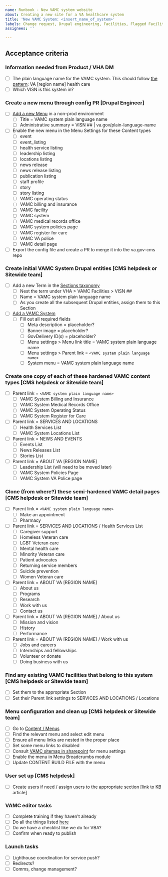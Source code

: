 ```yaml
---
name: Runbook - New VAMC system website
about: Creating a new site for a VA healthcare system
title: 'New VAMC System: <insert_name_of_system>'
labels: Change request, Drupal engineering, Facilities, Flagged Facilities, User support, VAMC, sitewide
assignees: ''

---
```


## Acceptance criteria

### Information needed from Product / VHA DM
- [ ] The plain language name for the VAMC system. This should follow [the pattern](https://github.com/department-of-veterans-affairs/va.gov-team/tree/master/products/facilities/naming-schema): VA [region name] health care
- [ ] Which VISN is this system in?

### Create a new menu through config PR [Drupal Engineer]
- [ ] [Add a new Menu](https://staging.cms.va.gov/admin/structure/menu/add) in a non-prod environment
   - [ ] Title = VAMC system plain language name
   - [ ] Administrative summary = VISN ## | va.gov/plain-language-name
- [ ] Enable the new menu in the Menu Settings for these Content types
   - [ ] event
   - [ ] event_listing
   - [ ] health service listing
   - [ ] leadership listing
   - [ ] locations listing
   - [ ] news release
   - [ ] news release listing
   - [ ] publication listing
   - [ ] staff profile
   - [ ] story
   - [ ] story listing
   - [ ] VAMC operating status
   - [ ] VAMC billing and insurance
   - [ ] VAMC facility
   - [ ] VAMC system
   - [ ] VAMC medical records office
   - [ ] VAMC system policies page
   - [ ] VAMC register for care
   - [ ] VAMC VA police
   - [ ] VAMC detail page
- [ ] Export the config file and create a PR to merge it into the va.gov-cms repo

### Create initial VAMC System Drupal entities [CMS helpdesk or Sitewide team]
- [ ] Add a new Term in the [Sections taxonomy](https://prod.cms.va.gov/admin/structure/taxonomy/manage/administration/overview) 
   - [ ] Nest the term under VHA > VAMC Facilities > VISN ##
   - [ ] Name = VAMC system plain language name
   - [ ] As you create all the subsequent Drupal entities, assign them to this Section
- [ ] [Add a VAMC System](https://prod.cms.va.gov/node/add/health_care_region_page)
   - [ ] Fill out all required fields
      - [ ] Meta description = placeholder?
      - [ ] Banner image = placeholder?
      - [ ] GovDelivery ID(s) = placeholder?
      - [ ] Menu settings > Menu link title = VAMC system plain language name
      - [ ] Menu settings > Parent link = `<VAMC system plain language name>`
      - [ ] System menu = VAMC system plain language name

### Create one copy of each of these hardened VAMC content types [CMS helpdesk or Sitewide team]
 - [ ] Parent link = `<VAMC system plain language name>`
    - [ ] VAMC System Billing and Insurance
    - [ ] VAMC System Medical Records Office
    - [ ] VAMC System Operating Status
    - [ ] VAMC System Register for Care
 - [ ] Parent link = SERVICES AND LOCATIONS
    - [ ] Health Services List
    - [ ] VAMC System Locations List
 - [ ] Parent link = NEWS AND EVENTS 
    - [ ] Events List
    - [ ] News Releases List
    - [ ] Stories List
 - [ ] Parent link = ABOUT VA [REGION NAME]
    - [ ] Leadership List (will need to be moved later)
    - [ ] VAMC System Policies Page
    - [ ] VAMC System VA Police page

### Clone (from where?) these semi-hardened VAMC detail pages [CMS helpdesk or Sitewide team]
- [ ] Parent link = `<VAMC system plain language name>`
  - [ ] Make an appointment
  - [ ] Pharmacy
- [ ] Parent link = SERVICES AND LOCATIONS / Health Services List
  - [ ] Caregiver support
  - [ ] Homeless Veteran care
  - [ ] LGBT Veteran care
  - [ ] Mental health care
  - [ ] Minority Veteran care
  - [ ] Patient advocates
  - [ ] Returning service members
  - [ ] Suicide prevention
  - [ ] Women Veteran care
- [ ] Parent link = ABOUT VA [REGION NAME]
  - [ ] About us
  - [ ] Programs
  - [ ] Research
  - [ ] Work with us
  - [ ] Contact us
- [ ] Parent link = ABOUT VA [REGION NAME] / About us
  - [ ] Mission and vision
  - [ ] History
  - [ ] Performance
- [ ] Parent link = ABOUT VA [REGION NAME] / Work with us
  - [ ] Jobs and careers
  - [ ] Internships and fellowships
  - [ ] Volunteer or donate
  - [ ] Doing business with us

### Find any existing VAMC facilities that belong to this system [CMS helpdesk or Sitewide team]
- [ ] Set them to the appropriate Section
- [ ] Set their Parent link settings to SERVICES AND LOCATIONS / Locations

### Menu configuration and clean up [CMS helpdesk or Sitewide team]
- [ ] Go to [Content / Menus](https://prod.cms.va.gov/admin/structure/menu)
- [ ] Find the relevant menu and select edit menu
- [ ] Ensure all menu links are nested in the proper place
- [ ] Set some menu links to disabled 
- [ ] Consult [VAMC sitemap in sharepoint](https://dvagov.sharepoint.com/:x:/s/SitewideContract/EblgAS21OUtHloKK3a8ZvNIBHzV1S6uO2l4hj4dqYG0avQ?e=J8UVZh) for menu settings 
- [ ] Enable the menu in Menu Breadcrumbs module
- [ ] Update CONTENT BUILD FILE with the menu

### User set up [CMS helpdesk]
- [ ] Create users if need / assign users to the appropriate section [link to KB article]

### VAMC editor tasks
- [ ] Complete training if they haven't already
- [ ] Do all the things listed [here](https://prod.cms.va.gov/help/vamc)
- [ ] Do we have a checklist like we do for VBA?
- [ ] Confirm when ready to publish

### Launch tasks
- [ ] Lighthouse coordination for service push?
- [ ] Redirects? 
- [ ] Comms, change management?
